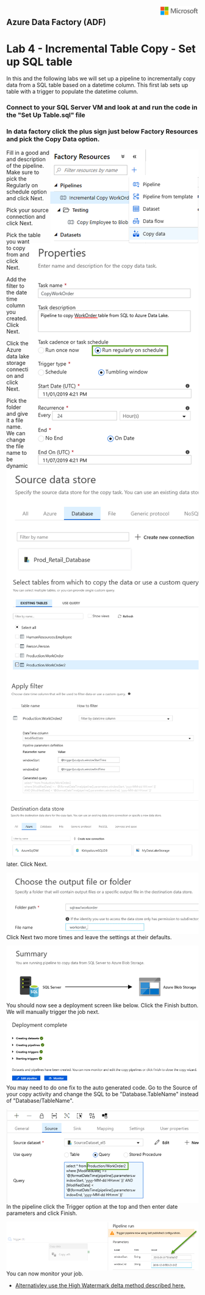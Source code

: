 <img style="float: right;" src="../../graphics/solutions-microsoft-logo-small.png">

## Azure Data Factory (ADF) 
# Lab 4 - Incremental Table Copy - Set up SQL table

In this and the following labs we will set up a pipeline to incrementally copy data from a SQL table based
on a datetime column.  This first lab sets up table with a trigger to populate the datetime column.

### Connect to your SQL Server VM and look at and run the code in the "Set Up Table.sql" file 

### In data factory click the plus sign just below Factory Resources and pick the Copy Data option.

<img style="float: right;" src="../../graphics/copydatawizard1.png">


Fill in a good and and description of the pipeline. Make sure to pick the Regularly on schedule option and click Next.

<img style="float: right;" src="../../graphics/copydatawizard2.png">


Pick your source connection and click Next. 

<img style="float: right;" src="../../graphics/copydatawizard3.png">


Pick the table you want to copy from and click Next. 

<img style="float: right;" src="../../graphics/copydatawizard4.png">


Add the filter to the date time column you created. Click Next.

<img style="float: right;" src="../../graphics/copydatawizard5.png">


Click the Azure data lake storage connection and click Next. 

<img style="float: right;" src="../../graphics/copydatawizard6.png">


Pick the folder and give it a file name.  We can change the file name to be dynamic later.  Click Next.

<img style="float: right;" src="../../graphics/copydatawizard7.png">


Click Next two more times and leave the settings at their defaults. 

<img style="float: right;" src="../../graphics/copydatawizard8.png">


You should now see a deployment screen like below.  Click the Finish button.  We will manually trigger the job next.

<img style="float: right;" src="../../graphics/copydatawizard9.png">


You may need to do one fix to the auto generated code.  Go to the Source of your copy activity and change the SQL to
be "Database.TableName" instead of "Database/TableName".

<img style="float: right;" src="../../graphics/copydatawizard11.png">


In the pipeline click the Trigger option at the top and then enter date parameters and click Finish.

<img style="float: right;" src="../../graphics/copydatawizard10.png">


You can now monitor your job. 


- [Alternativley use the High Watermark delta method described here.](https://docs.microsoft.com/en-us/azure/data-factory/solution-template-delta-copy-with-control-table)

